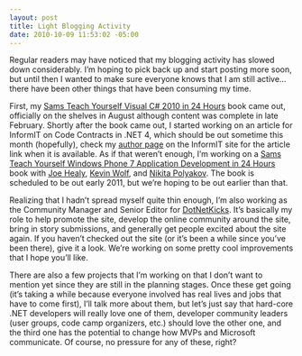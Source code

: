 ```yaml
---
layout: post
title: Light Blogging Activity
date: 2010-10-09 11:53:02 -05:00
---
```


Regular readers may have noticed that my blogging activity has slowed down considerably. I’m hoping to pick back up and start posting more soon, but until then I wanted to make sure everyone knows that I am still active…there have been other things that have been consuming my time.

First, my [Sams Teach Yourself Visual C# 2010 in 24 Hours](http://www.amazon.com/gp/product/0672331012?ie=UTF8&tag=scotdorm-20&linkCode=as2&camp=1789&creative=390957&creativeASIN=0672331012) book came out, officially on the shelves in August although content was complete in late February. Shortly after the book came out, I started working on an article for InformIT on Code Contracts in .NET 4, which should be out sometime this month (hopefully), check my [author page](http://www.informit.com/authors/bio.aspx?a=b863285e-a956-470e-b174-e50da14a06db) on the InformIT site for the article link when it is available. As if that weren’t enough, I’m working on a [Sams Teach Yourself Windows Phone 7 Application Development in 24 Hours](http://www.amazon.com/gp/product/0672335395?ie=UTF8&tag=scotdorm-20&linkCode=as2&camp=1789&creative=390957&creativeASIN=0672335395) book with [Joe Healy](http://www.devfish.net/), [Kevin Wolf](http://new.efficientcoder.net/), and [Nikita Polyakov](http://geekswithblogs.net/campuskoder/Default.aspx). The book is scheduled to be out early 2011, but we’re hoping to be out earlier than that.

Realizing that I hadn’t spread myself quite thin enough, I’m also working as the Community Manager and Senior Editor for [DotNetKicks](http://www.dotnetkicks.com). It’s basically my role to help promote the site, develop the online community around the site, bring in story submissions, and generally get people excited about the site again. If you haven’t checked out the site (or it’s been a while since you’ve been there), give it a look. We’re working on some pretty cool improvements that I hope you’ll like.

There are also a few projects that I’m working on that I don’t want to mention yet since they are still in the planning stages. Once these get going (it’s taking a while because everyone involved has real lives and jobs that have to come first), I’ll talk more about them, but let’s just say that hard-core .NET developers will really love one of them, developer community leaders (user groups, code camp organizers, etc.) should love the other one, and the third one has the potential to change how MVPs and Microsoft communicate. Of course, no pressure for any of these, right?

